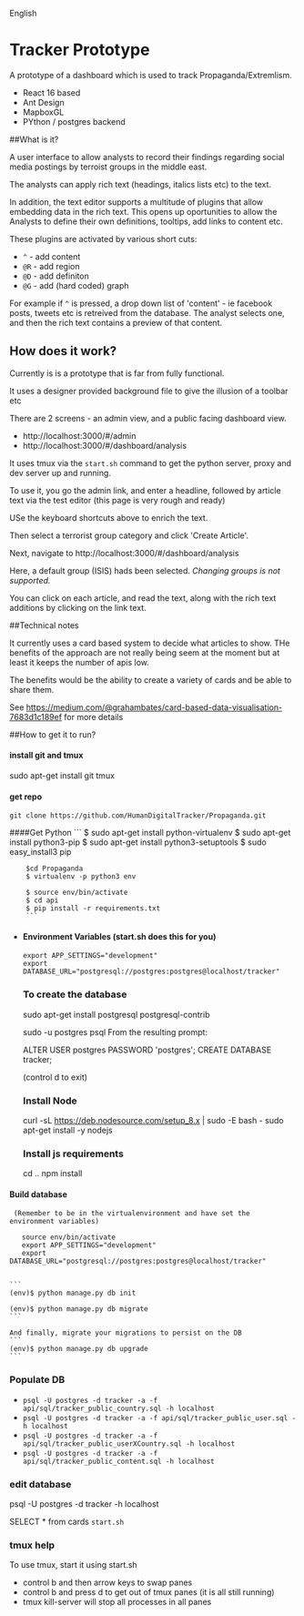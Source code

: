 English 

# Tracker Prototype

A prototype of a dashboard which is used to track Propaganda/Extremlism.

- React 16 based
- Ant Design
- MapboxGL
- PYthon / postgres backend

##What is it?

A user interface to allow analysts to record their findings regarding social media postings by terroist groups in the middle east.

The analysts can apply rich text (headings, italics lists etc) to the text.

In addition, the text editor supports a multitude of plugins that allow embedding data in the rich text. This opens up oportunities to allow the Analysts to define their own definitions, tooltips, add links to content etc.

These plugins are activated by various short cuts:

- `^` - add content
- `@R` - add region
- `@D` - add definiton
- `@G` - add (hard coded) graph

For example if `^` is pressed, a drop down list of 'content' - ie facebook posts, tweets etc is retreived from the database. 
The analyst selects one, and then the rich text contains a preview of that content.


## How does it work?

Currently is is a prototype that is far from fully functional. 

It uses a designer provided background file to give the illusion of a toolbar etc

There are 2 screens - an admin view, and a public facing dashboard view.

- http://localhost:3000/#/admin
- http://localhost:3000/#/dashboard/analysis

It uses tmux via the ````start.sh```` command to get the python server, proxy and dev server up and running.

To use it, you go the admin link, and enter a headline, followed by article text via the test editor (this page is very rough and ready)

USe the keyboard shortcuts above to enrich the text.

Then select a terrorist group category and click 'Create Article'.


Next, navigate to http://localhost:3000/#/dashboard/analysis

Here, a default group (ISIS) hads been selected. *Changing groups is not supported.*

You can click on each article, and read the text, along with the rich text additions by clicking on the link text.


##Technical notes

It currently uses a card based system to decide what articles to show. THe benefits of the approach are not really being seem at the moment but at least it keeps the number of apis low.

The benefits would be the ability to create a variety of cards and be able to share them. 

See https://medium.com/@grahambates/card-based-data-visualisation-7683d1c189ef for more details



##How to get it to run?

#### install git and tmux

sudo apt-get install git tmux

#### get repo

````
git clone https://github.com/HumanDigitalTracker/Propaganda.git
````

####Get Python
        ```
        $ sudo apt-get install python-virtualenv
        $ sudo apt-get install python3-pip
        $ sudo apt-get install python3-setuptools
        $ sudo easy_install3 pip
        
        $cd Propaganda
        $ virtualenv -p python3 env
        
        $ source env/bin/activate
        $ cd api
        $ pip install -r requirements.txt
        ```

* #### Environment Variables (start.sh does this for you)
    ```
    export APP_SETTINGS="development"
    export DATABASE_URL="postgresql://postgres:postgres@localhost/tracker"
    ```
    
  ### To create the database
  
  sudo apt-get install postgresql postgresql-contrib
  
  
  sudo -u postgres psql
  From the resulting prompt:
  
  ALTER USER postgres PASSWORD 'postgres';
  CREATE DATABASE tracker;
   
  (control d to exit)
  
    
  ### Install Node
  
  curl -sL https://deb.nodesource.com/setup_8.x | sudo -E bash -
  sudo apt-get install -y nodejs
  
  
  ### Install js requirements
  cd ..
  npm install
  

 #### Build database
 
     (Remember to be in the virtualenvironment and have set the environment variables)
     
       source env/bin/activate
       export APP_SETTINGS="development"
       export DATABASE_URL="postgresql://postgres:postgres@localhost/tracker"
         
 
    ```
    (env)$ python manage.py db init

    (env)$ python manage.py db migrate
    ```

    And finally, migrate your migrations to persist on the DB
    ```
    (env)$ python manage.py db upgrade
    ```


### Populate DB

- `psql -U postgres -d tracker -a -f api/sql/tracker_public_country.sql -h localhost`
-  `psql -U postgres -d tracker -a -f api/sql/tracker_public_user.sql -h localhost`
- `psql -U postgres -d tracker -a -f api/sql/tracker_public_userXCountry.sql -h localhost`
- `psql -U postgres -d tracker -a -f api/sql/tracker_public_content.sql -h localhost`


### edit database

psql -U postgres -d tracker -h localhost

SELECT * from cards 
````start.sh````

### tmux help

To use tmux, start it using start.sh

 - control b and then arrow keys to swap panes
 - control b and press d to get out of tmux panes (it is all still running)
 - tmux kill-server will stop all processes in all panes
 







